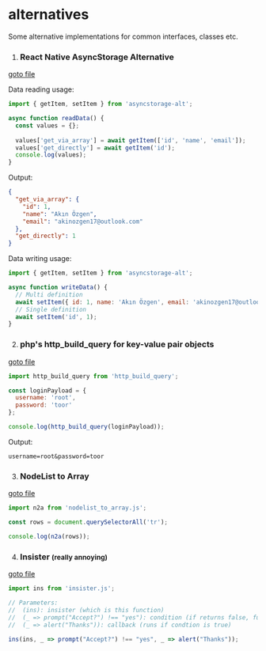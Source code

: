 # alternatives
Some alternative implementations for common interfaces, classes etc.

1. ### React Native AsyncStorage Alternative

[goto file](https://github.com/akinozgen/alternatives/blob/master/asyncstorage-alt.js)

Data reading usage:
```javascript
import { getItem, setItem } from 'asyncstorage-alt';

async function readData() {
  const values = {};
  
  values['get_via_array'] = await getItem(['id', 'name', 'email']);
  values['get_directly'] = await getItem('id');
  console.log(values);
}

```
Output:

```json
{
  "get_via_array": {
    "id": 1,
    "name": "Akın Özgen",
    "email": "akinozgen17@outlook.com"
  },
  "get_directly": 1
}
```

Data writing usage:
```javascript
import { getItem, setItem } from 'asyncstorage-alt';

async function writeData() {
  // Multi definition
  await setItem({ id: 1, name: 'Akın Özgen', email: 'akinozgen17@outlook.com' });
  // Single definition
  await setItem('id', 1);
}
```

2. ### php's http_build_query for key-value pair objects

[goto file](https://github.com/akinozgen/alternatives/blob/master/http_build_query.js)

```javascript
import http_build_query from 'http_build_query';

const loginPayload = {
  username: 'root',
  password: 'toor'
};

console.log(http_build_query(loginPayload));
```
Output:

```raw
username=root&password=toor
```

3. ### NodeList to Array

[goto file](https://github.com/akinozgen/alternatives/blob/master/nodelist_to_array.js)

```javascript
import n2a from 'nodelist_to_array.js';

const rows = document.querySelectorAll('tr');

console.log(n2a(rows));
```

4. ### Insister <small>(really annoying)</small>

[goto file](https://github.com/akinozgen/alternatives/blob/master/insister.js)

```javascript
import ins from 'insister.js';

// Parameters:
//  (ins): insister (which is this function)
//  (_ => prompt("Accept?") !== "yes"): condition (if returns false, function repeats itself)
//  (_ => alert("Thanks")): callback (runs if condtion is true)

ins(ins, _ => prompt("Accept?") !== "yes", _ => alert("Thanks"));

```
